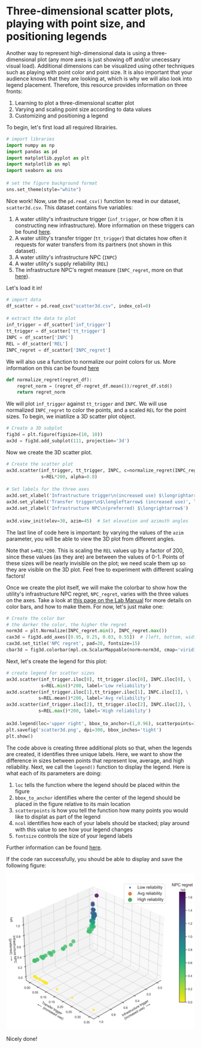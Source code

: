 # Three-dimensional scatter plots, playing with point size, and positioning legends

Another way to represent high-dimensional data is using a three-dimensional plot (any more axes is just showing off and/or unecessary visual load). Additional dimensions can be visualized using other techniques such as playing with point color and point size. It is also important that your audience knows that they are looking at, which is why we will also look into legend placement. Therefore, this resource provides information on three fronts:

1. Learning to plot a three-dimensional scatter plot
2. Varying and scaling point size according to data values
3. Customizing and positioning a legend 

To begin, let's first load all required librairies.

```python
# import libraries
import numpy as np
import pandas as pd
import matplotlib.pyplot as plt
import matplotlib as mpl
import seaborn as sns

# set the figure background format
sns.set_theme(style="white")
```

Nice work! Now, use the `pd.read_csv()` function to read in our dataset, `scatter3d.csv`. This dataset contains five variables:
1. A water utility's infrastructure trigger (`inf_trigger`, or how often it is constructing new infrastructure). More information on these triggers can be found [here](https://waterprogramming.wordpress.com/2021/04/26/mordm-basics-iii-rof-triggers-and-performance-objective-tradeoffs/).
2. A water utility's transfer trigger (`tt_trigger`) that dictates how often it requests for water transfers from its partners (not shown in this dataset).
3. A water utility's infrastructure NPC (`INPC`)
4. A water utility's supply reliability (`REL`)
5. The infrastructure NPC's regret measure (`INPC_regret`, more on that [here](https://waterprogramming.wordpress.com/2019/06/27/examining-robustness-metrics-using-rhodium/)). 

Let's load it in!

```python
# import data
df_scatter = pd.read_csv("scatter3d.csv", index_col=0)

# extract the data to plot
inf_trigger = df_scatter['inf_trigger']
tt_trigger = df_scatter['tt_trigger']
INPC = df_scatter['INPC']
REL = df_scatter['REL']
INPC_regret = df_scatter['INPC_regret']

```

We will also use a function to normalize our point colors for us. More information on this can be found [here](scatterplot_colorbar.md)

```python
def normalize_regret(regret_df):
    regret_norm = (regret_df-regret_df.mean())/regret_df.std()
    return regret_norm
```

We will plot `inf_trigger` against `tt_trigger` and `INPC`. We will use normalized `INPC_regret` to color the points, and a scaled `REL` for the point sizes. To begin, we iniatilize a 3D scatter plot object. 

```python 
# Create a 3D subplot
fig3d = plt.figure(figsize=(10, 10))
ax3d = fig3d.add_subplot(111, projection='3d')

```

Now we create the 3D scatter plot.

```python
# Create the scatter plot
ax3d.scatter(inf_trigger, tt_trigger, INPC, c=normalize_regret(INPC_regret), cmap='viridis_r', \
             s=REL*200, alpha=0.8)

# Set labels for the three axes
ax3d.set_xlabel('Infrastructure trigger\n(increased use) $\longrightarrow$', labelpad=10)
ax3d.set_ylabel('Transfer trigger\n$\longleftarrow$ (increased use)', labelpad=10)
ax3d.set_zlabel('Infrastructure NPC\n(preferred) $\longrightarrow$')

ax3d.view_init(elev=30, azim=45)  # Set elevation and azimuth angles

```

The last line of code here is important: by varying the values of the `azim` parameter, you will be able to view the 3D plot from different angles. 

Note that `s=REL*200`. This is scaling the `REL` values up by a factor of 200, since these values (as they are) are between the values of 0-1. Points of these sizes will be nearly invisible on the plot; we need scale them up so they are visible on the 3D plot. Feel free to experiment with different scaling factors!

Once we create the plot itself, we will make the colorbar to show how the utility's infrastructure NPC regret, `NPC_regret`, varies with the three values on the axes. Take a look at [this page on the Lab Manual](scatterplot_colorbar.md) for more details on color bars, and how to make them. For now, let's just make one:

```python
# Create the color bar
# the darker the color, the higher the regret
norm3d = plt.Normalize(INPC_regret.min(), INPC_regret.max())
cax3d = fig3d.add_axes([0.95, 0.25, 0.03, 0.55])  # [left, bottom, width, height]
cax3d.set_title('NPC regret', pad=20, fontsize=15)
cbar3d = fig3d.colorbar(mpl.cm.ScalarMappable(norm=norm3d, cmap='viridis_r'), cax=cax3d, orientation='vertical')

```

Next, let's create the legend for this plot:

```python
# create legend for scatter sizes
ax3d.scatter(inf_trigger.iloc[0], tt_trigger.iloc[0], INPC.iloc[0], \
             s=REL.min()*200, label='Low reliability')
ax3d.scatter(inf_trigger.iloc[1],tt_trigger.iloc[1], INPC.iloc[1], \
            s=REL.mean()*200, label='Avg reliability')
ax3d.scatter(inf_trigger.iloc[2], tt_trigger.iloc[2], INPC.iloc[2], \
            s=REL.max()*200, label='High reliability')

ax3d.legend(loc='upper right', bbox_to_anchor=(1,0.96), scatterpoints=1, ncol=1, fontsize=15)
plt.savefig('scatter3d.png', dpi=300, bbox_inches='tight')
plt.show()

```

The code above is creating three additional plots so that, when the legends are created, it identifies three unique labels. Here, we want to show the difference in sizes between points that represent low, average, and high reliability. Next, we call the `legend()` function to display the legend. Here is what each of its parameters are doing: 
1. `loc` tells the function where the legend should be placed within the figure 
2. `bbox_to_anchor` identifies where the center of the legend should be placed in the figure relative to its main location
3. `scatterpoints` is how you tell the function how many points you would like to displat as part of the legend
4. `ncol` identifies how each of your labels should be stacked; play around with this value to see how your legend changes
5.  `fontsize` controls the size of your legend labels

Further information can be found [here](https://matplotlib.org/stable/api/_as_gen/matplotlib.pyplot.legend.html).

If the code ran successfully, you should be able to display and save the following figure:

![Example 3D scatter plot](scatter3d.png)

Nicely done! 